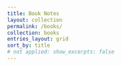```yaml
---
title: Book Notes
layout: collection
permalink: /books/
collection: books
entries_layout: grid
sort_by: title
# not applied: show_excerpts: false
---
```

